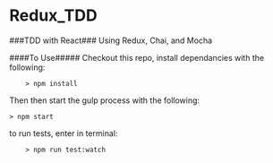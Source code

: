 # Redux_TDD #

###TDD with React###
Using Redux, Chai, and Mocha

####To Use#####
Checkout this repo, install dependancies with the following:

```
	> npm install
```
Then  then start the gulp process with the following:

```
> npm start
```

to run tests, enter in terminal:

```
	> npm run test:watch
```
